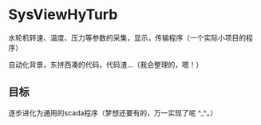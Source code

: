 # SysViewHyTurb
水轮机转速、温度、压力等参数的采集，显示，传输程序（一个实际小项目的程序）

自动化背景，东拼西凑的代码，代码渣...（我会整理的，嗯！）

## 目标
逐步进化为通用的scada程序（梦想还要有的，万一实现了呢 ^_^。）